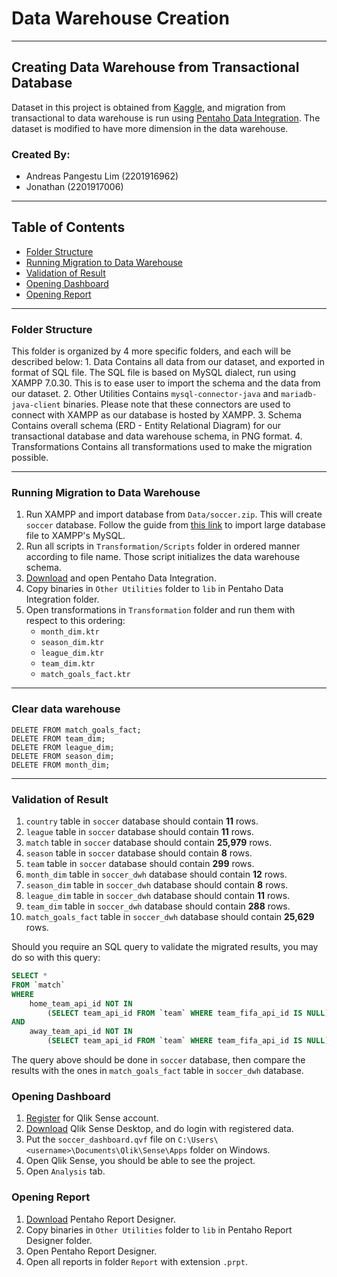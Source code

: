 # Data Warehouse Creation

---

## Creating Data Warehouse from Transactional Database

Dataset in this project is obtained from [Kaggle](https://www.kaggle.com/hugomathien/soccer), and migration from transactional to data warehouse is run using [Pentaho Data Integration](https://sourceforge.net/projects/pentaho/). The dataset is modified to have more dimension in the data warehouse.

### Created By:
- Andreas Pangestu Lim (2201916962)
- Jonathan (2201917006)

---

## Table of Contents
* [Folder Structure](#folder-structure)
* [Running Migration to Data Warehouse](#running-migration-to-data-warehouse)
* [Validation of Result](#validation-of-result)
* [Opening Dashboard](#opening-dashboard)
* [Opening Report](#opening-report)

---

### Folder Structure

This folder is organized by 4 more specific folders, and each will be described below:
	1. Data
		Contains all data from our dataset, and exported in format of SQL file. The SQL file is based on MySQL dialect, run using XAMPP 7.0.30. This is to ease user to import the schema and the data from our dataset.
	2. Other Utilities
		Contains `mysql-connector-java` and `mariadb-java-client` binaries. Please note that these connectors are used to connect with XAMPP as our database is hosted by XAMPP.
	3. Schema
		Contains overall schema (ERD - Entity Relational Diagram) for our transactional database and data warehouse schema, in PNG format.
	4. Transformations
		Contains all transformations used to make the migration possible.

---

### Running Migration to Data Warehouse

1. Run XAMPP and import database from `Data/soccer.zip`. This will create `soccer` database. Follow the guide from [this link](https://stackoverflow.com/questions/44366004/fatal-error-out-of-memory-allocated-761004032-tried-to-allocate-755370216-by) to import large database file to XAMPP's MySQL.
2. Run all scripts in `Transformation/Scripts` folder in ordered manner according to file name. Those script initializes the data warehouse schema.
3. [Download](https://sourceforge.net/projects/pentaho/) and open Pentaho Data Integration.
4. Copy binaries in `Other Utilities` folder to `lib` in Pentaho Data Integration folder.
5. Open transformations in `Transformation` folder and run them with respect to this ordering:
	- `month_dim.ktr`
	- `season_dim.ktr`
	- `league_dim.ktr`
	- `team_dim.ktr`
	- `match_goals_fact.ktr`
---
### Clear data warehouse
```
DELETE FROM match_goals_fact;
DELETE FROM team_dim;
DELETE FROM league_dim;
DELETE FROM season_dim;
DELETE FROM month_dim;
```
---

### Validation of Result

1. `country` table in `soccer` database should contain **11** rows.
2. `league` table in `soccer` database should contain **11** rows.
3. `match` table in `soccer` database should contain **25,979** rows.
4. `season` table in `soccer` database should contain **8** rows.
5. `team` table in `soccer` database should contain **299** rows.
6. `month_dim` table in `soccer_dwh` database should contain **12** rows.
7. `season_dim` table in `soccer_dwh` database should contain **8** rows.
8. `league_dim` table in `soccer_dwh` database should contain **11** rows.
9. `team_dim` table in `soccer_dwh` database should contain **288** rows.
10. `match_goals_fact` table in `soccer_dwh` database should contain **25,629** rows.

Should you require an SQL query to validate the migrated results, you may do so with this query:

~~~~sql
SELECT *
FROM `match`
WHERE 
	home_team_api_id NOT IN 
		(SELECT team_api_id FROM `team` WHERE team_fifa_api_id IS NULL)
AND
	away_team_api_id NOT IN 
		(SELECT team_api_id FROM `team` WHERE team_fifa_api_id IS NULL)
~~~~

The query above should be done in `soccer` database, then compare the results with the ones in `match_goals_fact` table in `soccer_dwh` database.

### Opening Dashboard

1. [Register](https://www.qlik.com/us/try-or-buy/download-qlik-sense) for Qlik Sense account.
2. [Download](https://www.qlik.com/us/try-or-buy/download-qlik-sense) Qlik Sense Desktop, and do login with registered data.
3. Put the `soccer_dashboard.qvf` file on `C:\Users\<username>\Documents\Qlik\Sense\Apps` folder on Windows.
4. Open Qlik Sense, you should be able to see the project.
5. Open `Analysis` tab.

### Opening Report

1. [Download](https://sourceforge.net/projects/pentaho/files/Report%20Designer/) Pentaho Report Designer.
2. Copy binaries in `Other Utilities` folder to `lib` in Pentaho Report Designer folder.
3. Open Pentaho Report Designer.
4. Open all reports in folder `Report` with extension `.prpt`.
